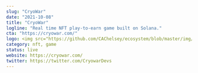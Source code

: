 ```yaml
---
slug: "CryoWar"
date: "2021-10-08"
title: "CryoWar"
logline: "Real time NFT play-to-earn game built on Solana."
cta: "https://cryowar.com/"
logo: <img src="https://github.com/CAChelsey/ecosystem/blob/master/img/cryowar.jpg">
category: nft, game
status: live
website: https://cryowar.com/
twitter: https://twitter.com/CryowarDevs
---
```

